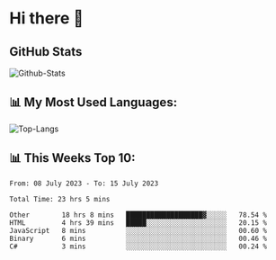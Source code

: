 # Hi there 👋

## GitHub Stats
![Github-Stats](https://github-readme-stats-sigma-five.vercel.app/api?username=ltorson&show_icons=true&theme=radical&count_private=true)

## 📊 My Most Used Languages:
![Top-Langs](https://github-readme-stats-sigma-five.vercel.app/api/top-langs/?username=LTorson&layout=compact&langs_count=10)

## 📊 This Weeks Top 10:
<!--START_SECTION:waka-->

```text
From: 08 July 2023 - To: 15 July 2023

Total Time: 23 hrs 5 mins

Other        18 hrs 8 mins   ███████████████████▓░░░░░   78.54 %
HTML         4 hrs 39 mins   █████░░░░░░░░░░░░░░░░░░░░   20.15 %
JavaScript   8 mins          ░░░░░░░░░░░░░░░░░░░░░░░░░   00.60 %
Binary       6 mins          ░░░░░░░░░░░░░░░░░░░░░░░░░   00.46 %
C#           3 mins          ░░░░░░░░░░░░░░░░░░░░░░░░░   00.24 %
```

<!--END_SECTION:waka-->
